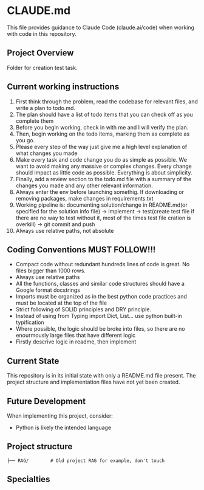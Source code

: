 # CLAUDE.md

This file provides guidance to Claude Code (claude.ai/code) when working with code in this repository.

## Project Overview

Folder for creation test task.

## Current working instructions
1. First think through the problem, read the codebase for relevant files, and write a plan to todo.md.
2. The plan should have a list of todo items that you can check off as you complete them
3. Before you begin working, check in with me and I will verify the plan.
4. Then, begin working on the todo items, marking them as complete as you go.
5. Please every step of the way just give me a high level explanation of what changes you made
6. Make every task and code change you do as simple as possible. We want to avoid making any massive or complex changes. Every change should impact as little code as possible. Everything is about simplicity.
7. Finally, add a review section to the todo.md file with a summary of the changes you made and any other relevant information.
8. Always enter the env before launching somethig. If downloading or removing packages, make changes in requirements.txt
9. Working pipeline is: documenting solution/change in README.md(or specified for the solution info file) -> implement -> test(create test file if there are no way to test without it, most of the times test file cration is overkill) -> git commit and push
10. Always use relative paths, not absolute

## Coding Conventions MUST FOLLOW!!!

- Compact code without redundant hundreds lines of code is great. No files bigger than 1000 rows.
- Always use relative paths
- All the functions, classes and similar code structures should have a Google format docstrings
- Imports must be organized as in the best python code practices and must be located at the top of the file
- Strict following of SOLID principles and DRY principle.
- Instead of using from Typing import Dict, List... use python built-in typification
- Where possible, the logic should be broke into files, so there are no enourmously large files that have different logic
- Firstly descrive logic in readme, then implement

## Current State

This repository is in its initial state with only a README.md file present. The project structure and implementation files have not yet been created.

## Future Development

When implementing this project, consider:
- Python is likely the intended language

## Project structure
```
├── RAG/        # Old project RAG for example, don't touch
```

## Specialties

